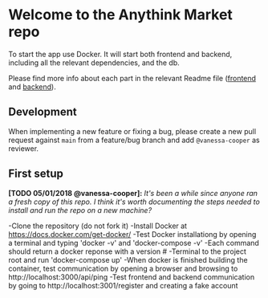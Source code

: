 # Welcome to the Anythink Market repo

To start the app use Docker. It will start both frontend and backend, including all the relevant dependencies, and the db.

Please find more info about each part in the relevant Readme file ([frontend](frontend/readme.md) and [backend](backend/README.md)).

## Development

When implementing a new feature or fixing a bug, please create a new pull request against `main` from a feature/bug branch and add `@vanessa-cooper` as reviewer.

## First setup

**[TODO 05/01/2018 @vanessa-cooper]:** _It's been a while since anyone ran a fresh copy of this repo. I think it's worth documenting the steps needed to install and run the repo on a new machine?_

-Clone the repository (do not fork it)
-Install Docker at https://docs.docker.com/get-docker/
-Test Docker installationg by opening a terminal and typing 'docker -v' and 'docker-compose -v'
    -Each command should return a docker reponse with a version #
-Terminal to the project root and run 'docker-compose up'
-When docker is finished building the container, test communication by opening a browser and browsing to http://localhost:3000/api/ping
-Test frontend and backend communication by going to http://localhost:3001/register and creating a fake account